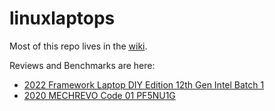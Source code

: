 # linuxlaptops

Most of this repo lives in the [wiki](https://github.com/lhl/linuxlaptops/wiki).

Reviews and Benchmarks are here:

* [2022 Framework Laptop DIY Edition 12th Gen Intel Batch 1](https://github.com/lhl/linuxlaptops/wiki/2022-Framework-Laptop-DIY-Edition-12th-Gen-Intel-Batch-1)
* [2020 MECHREVO Code 01 PF5NU1G](https://github.com/lhl/linuxlaptops/wiki/2020-MECHREVO-Code-01-PF5NU1G)
